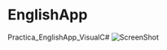 # EnglishApp
Practica_EnglishApp_VisualC#
![ScreenShot](https://raw.github.com/Gamas-G/EnglishApp/master/Screen/Pantalla1.png)
